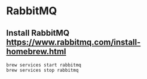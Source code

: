 # RabbitMQ

## Install RabbitMQ https://www.rabbitmq.com/install-homebrew.html

    brew services start rabbitmq
    brew services stop rabbitmq
